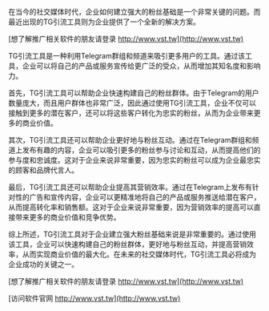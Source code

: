 在当今的社交媒体时代，企业如何建立强大的粉丝基础是一个非常关键的问题。而最近出现的TG引流工具则为企业提供了一个全新的解决方案。

[想了解推广相关软件的朋友请登录 http://www.vst.tw](http://www.vst.tw)

TG引流工具是一种利用Telegram群组和频道来吸引更多用户的工具。通过该工具，企业可以将自己的产品或服务宣传给更广泛的受众，从而增加其知名度和影响力。

首先，TG引流工具可以帮助企业快速构建自己的粉丝群体。由于Telegram的用户数量庞大，而且用户群体也非常广泛，因此通过使用TG引流工具，企业不仅可以接触到更多的潜在客户，还可以将这些客户转化为忠实的粉丝，从而为企业带来更多的商业价值。

其次，TG引流工具还可以帮助企业更好地与粉丝互动。通过在Telegram群组和频道上发布有趣的内容，企业可以吸引更多的粉丝参与讨论和互动，从而提高他们的参与度和忠诚度。这对于企业来说非常重要，因为忠实的粉丝可以成为企业最忠实的顾客和品牌代言人。

最后，TG引流工具还可以帮助企业提高其营销效率。通过在Telegram上发布有针对性的广告和宣传内容，企业可以更精准地将自己的产品或服务推送给潜在客户，从而提高转化率和销售额。这对于企业来说非常重要，因为营销效率的提高可以直接带来更多的商业价值和竞争优势。

综上所述，TG引流工具对于企业建立强大粉丝基础来说是非常重要的。通过使用该工具，企业可以快速构建自己的粉丝群体，更好地与粉丝互动，并提高营销效率，从而实现商业价值的最大化。在未来的社交媒体时代，TG引流工具必将成为企业成功的关键之一。

[想了解推广相关软件的朋友请登录 http://www.vst.tw](http://www.vst.tw)


[访问软件官网 http://www.vst.tw](http://www.vst.tw)
